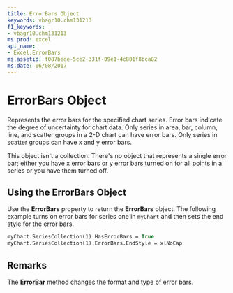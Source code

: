 ```yaml
---
title: ErrorBars Object
keywords: vbagr10.chm131213
f1_keywords:
- vbagr10.chm131213
ms.prod: excel
api_name:
- Excel.ErrorBars
ms.assetid: f087bede-5ce2-331f-09e1-4c801f8bca82
ms.date: 06/08/2017
---
```



# ErrorBars Object

Represents the error bars for the specified chart series. Error bars indicate the degree of uncertainty for chart data. Only series in area, bar, column, line, and scatter groups in a 2-D chart can have error bars. Only series in scatter groups can have x and y error bars.

This object isn't a collection. There's no object that represents a single error bar; either you have x error bars or y error bars turned on for all points in a series or you have them turned off.

## Using the ErrorBars Object

Use the  **ErrorBars** property to return the **ErrorBars** object. The following example turns on error bars for series one in `myChart` and then sets the end style for the error bars.


```vb
myChart.SeriesCollection(1).HasErrorBars = True 
myChart.SeriesCollection(1).ErrorBars.EndStyle = xlNoCap
```


## Remarks

The  **[ErrorBar](errorbar-method.md)** method changes the format and type of error bars.


